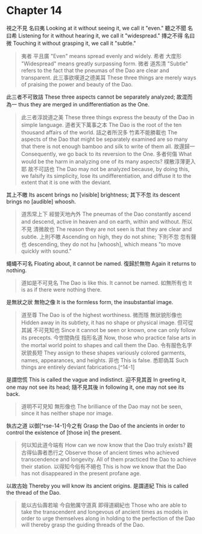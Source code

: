 # Chapter 14

視之不見
名曰夷
Looking at it without seeing it,
we call it "even."
聽之不聞
名曰希
Listening for it without hearing it,
we call it "widespread."
摶之不得
名曰微
Touching it without grasping it,
we call it "subtle."

> 夷者
平且廣
"Even"
means spread evenly and widely.
希者
大度形
"Widespread"
means greatly surpassing form.
微者
道炁清
"Subtle"
refers to the fact that the pneumas of the Dao are clear and transparent.
此三事欲嘆道之德美耳
These three things are merely ways of praising the power and beauty of the Dao.

此三者不可致詰
These three aspects cannot be separately analyzed;
故混而為一
thus they are merged in undifferentiation as the One.

> 此三者淳說道之美
These three things express the beauty of the Dao in simple language.
道者天下萬事之本
The Dao is the root of the ten thousand affairs of the world.
詰之者所況多
竹素不能勝載也
The aspects of the Dao that might be separately examined are so many
that there is not enough bamboo and silk to write of them all.
故還歸一
Consequently, we go back to its reversion to the One.
多者何傷
What would be the harm in analyzing one of its many aspects?
樸散淳薄更入耶
故不可詰也
The Dao may not be analyzed because, by doing this, we falsify its simplicity, lose its undifferentiation, and diffuse it to the extent that
it is one with the deviant.

其上不皦
Its ascent brings no [visible] brightness;
其下不忽
its descent brings no [audible] whoosh.

> 道炁常上下
經營天地內外
The pneumas of the Dao constantly ascend and descend,
active in heaven and on earth, within and without.
所以不見
清微故也
The reason they are not seen
is that they are clear and subtle.
上則不皦
Ascending on high, they do not shine;
下則不忽
忽有聲也
descending, they do not hu [whoosh],
which means "to move quickly with sound."

蠅蠅不可名
Floating about, it cannot be named.
復歸於無物
Again it returns to nothing.

> 道如是不可見名
The Dao is like this. It cannot be named.
如無所有也
It is as if there were nothing there.

是無狀之狀
無物之像
It is the formless form,
the insubstantial image.

> 道至尊
The Dao is of the highest worthiness.
微而隱
無狀貌形像也
Hidden away in its subtlety,
it has no shape or physical image.
但可從其誡
不可見知也
Since it cannot be seen or known,
one can only follow its precepts.
今世間偽伎
指形名道
Now, those who practice false arts in the mortal world
point to shapes and call them the Dao.
令有服色名字狀貌長短
They assign to these shapes variously colored garments, names, appearances, and heights.
非也
This is false.
悉耶偽耳
Such things are entirely deviant fabrications.[^14-1]

是謂惚慌
This is called the vague and indistinct.
迎不見其首
In greeting it, one may not see its head;
隨不見其後
in following it, one may not see its back.

> 道明不可見知
無形像也
The brilliance of the Dao may not be seen,
since it has neither shape nor image.

執古之道
以御[^rse-14-1]今之有
Grasp the Dao of the ancients
in order to control the existence of [those in] the present.

> 何以知此道今端有
How can we now know that the Dao truly exists?
觀古得仙壽者悉行之
Observe those of ancient times who achieved transcendence and longevity.
All of them practiced the Dao to achieve their station.
以得知今俗有不絕也
This is how we know that the Dao has not disappeared in the present profane age.

以故古始
Thereby you will know its ancient origins.
是謂道紀
This is called the thread of the Dao.

> 能以古仙壽若喻
今自勉厲守道真
即得道綱紀也
Those who are able to take the transcendent and longevous of ancient times as models
in order to urge themselves along in holding to the perfection of the Dao
will thereby grasp the guiding threads of the Dao.

